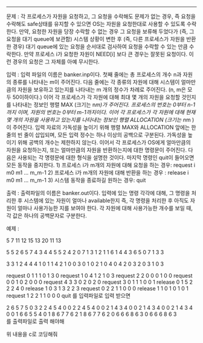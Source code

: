 
---
문제 :
각 프로세스가 자원을 요청하고, 그 요청을 수락해도 문제가 없는 경우, 즉 요청을 수락해도 safe상태를 유지할 수 있으면 OS는 자원을 요청한대로 사용할 수 있도록 수락한다. 만약, 요청한 자원을 당장 수락할 수 없는 경우 그 요청을 보류해 두었다가 (즉, 그 요청을 대기 queue에 보관함) 시스템 상황이 변한 후 (즉, 다른 프로세스가 자원을 반환한 경우) 대기 queue에 있는 요청을 순서대로 검사하여 요청을 수락할 수 있는 만큼 수락한다. 
만약 프로세스 i가 요청한 자원이 NEED[i] 보다 큰 경우는 잘못된 요청이다. 이런 경우의 요청은 그 자체를 아예 무시한다.

입력 :
입력 파일의 이름은 banker.inp이다. 첫째 줄에는 총 프로세스의 개수 n과 자원의 종류를 나타내는 m이 주어진다. 다음 줄에는 각 종류의 자원에 대해 시스템이 얼마만큼의 자원을 보유하고 있는지를 나타내는 m 개의 정수가 차례로 주어진다. (n, m은 모두 50이하이다.)
이어 각 프로세스가 각 자원에 대해 최대 몇 개의 자원을 요청할 것인지를 나타내는 정보인 행렬 MAX (크기는 n*m)가 주어진다. 프로세스의 번호는 0부터 n-1까지 이며, 자원의 번호는 0부터 m-1까지이다.
이어 각 프로세스가 각 자원에 대해 현재 몇 개의 자원을 사용하고 있는지를 나타내는 정보인 행렬 ALLOCATION (크기는 n*m )이 주어진다.
입력 자료의 가독성을 높이기 위해 행렬 MAX와 ALLOCATION 앞에는 한 줄의 빈 줄이 삽입되며, 모든 입력 정수는 하나 이상의 공백으로 구분된다. 가독성을 높이기 위해 공백의 개수는 제한하지 않는다.
이어서 각 프로세스가 OS에게 얼마만큼의 자원을 요청하는지, 또는 얼마만큼의 자원을 반환하는지에 대한 명령문이 주어진다. 다음은 사용되는 각 명령문에 대한 형식을 설명한 것이다. 마지막 명령인 quit이 들어오면 모든 동작을 중지한다.
	1) 프로세스 i가 m개의 자원에 대해 요청을 하는 경우: request i m0 m1 ... m_m-1
	2) 프로세스 i가 m개의 자원에 대해 반환을 하는 경우 : release i m0 m1 ... m_m-1
	3) 시스템 동작을 종료하길 원하는 경우: quit


출력 : 
출력파일의 이름은 banker.out이다. 입력에 있는 명령 각각에 대해, 그 명령을 처리한 후 시스템에 있는 자원이 얼마나 available한지 즉, 각 명령을 처리한 후 아직도 자원이 얼마나 사용가능한 지를 보여야 한다. 각 자원에 대해 사용가능한 개수를 보일 때, 각 값은 하나의 공백문자로 구분한다. 

예제 :

5 7
11 12 15 13 20 11 13 

 5  5  2  6  5  7  4 
 3  4  4  5  5  2  4 
 2  0  7  1  3  1  2 
 1  1  6  1  4  4  3 
 6  5  0  7  1  3  3 

 3  3  1  2  4  4  4 
 1  0  1  1  4  2  1 
 0  0  3  0  1  0  2 
 1  0  4  0  4  2  0 
 3  2  0  3  1  0  3 

request 0 1 1 1 0 1 3 0
request 1 0 4 1 2 1 0 3
request 2 2 0 0 0 1 0 0
request 0 0 1 0 2 0 0 0
request 4 3 3 0 2 0 2 0
request 3 0 1 1 1 0 0 1
release 0 1 5 2 2 2 4 0
release 1 0 3 1 3 2 2 3
request 0 2 2 1 1 0 0 0
release 1 1 0 1 0 1 0 1
request 1 2 2 1 1 0 0 0
quit
를 입력파일로 입력 받으면

2 6 5 7 5 0 3 
2 2 4 5 4 0 0 
2 2 4 5 4 0 0 
2 1 4 3 4 0 0 
2 1 4 3 4 0 0 
2 1 4 3 4 0 0 
1 6 6 5 5 4 0 
1 8 6 7 7 6 2 
1 8 6 7 7 6 2 
0 6 6 6 8 6 3 
0 6 6 6 8 6 3  
를 출력파일로 출력 해야해


위 내용을 c로 코딩해줘